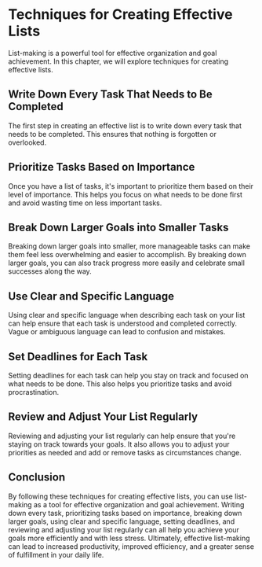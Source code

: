 Techniques for Creating Effective Lists
===============================================================================

List-making is a powerful tool for effective organization and goal achievement. In this chapter, we will explore techniques for creating effective lists.

Write Down Every Task That Needs to Be Completed
------------------------------------------------

The first step in creating an effective list is to write down every task that needs to be completed. This ensures that nothing is forgotten or overlooked.

Prioritize Tasks Based on Importance
------------------------------------

Once you have a list of tasks, it's important to prioritize them based on their level of importance. This helps you focus on what needs to be done first and avoid wasting time on less important tasks.

Break Down Larger Goals into Smaller Tasks
------------------------------------------

Breaking down larger goals into smaller, more manageable tasks can make them feel less overwhelming and easier to accomplish. By breaking down larger goals, you can also track progress more easily and celebrate small successes along the way.

Use Clear and Specific Language
-------------------------------

Using clear and specific language when describing each task on your list can help ensure that each task is understood and completed correctly. Vague or ambiguous language can lead to confusion and mistakes.

Set Deadlines for Each Task
---------------------------

Setting deadlines for each task can help you stay on track and focused on what needs to be done. This also helps you prioritize tasks and avoid procrastination.

Review and Adjust Your List Regularly
-------------------------------------

Reviewing and adjusting your list regularly can help ensure that you're staying on track towards your goals. It also allows you to adjust your priorities as needed and add or remove tasks as circumstances change.

Conclusion
----------

By following these techniques for creating effective lists, you can use list-making as a tool for effective organization and goal achievement. Writing down every task, prioritizing tasks based on importance, breaking down larger goals, using clear and specific language, setting deadlines, and reviewing and adjusting your list regularly can all help you achieve your goals more efficiently and with less stress. Ultimately, effective list-making can lead to increased productivity, improved efficiency, and a greater sense of fulfillment in your daily life.
